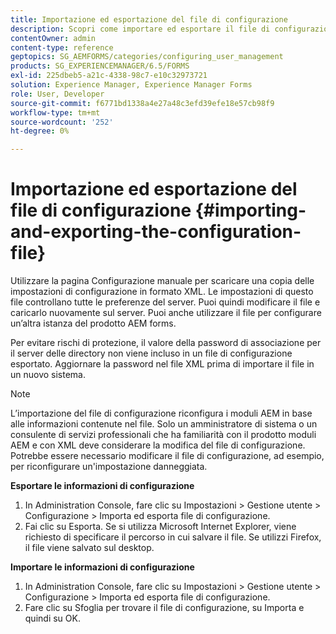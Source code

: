 ```yaml
---
title: Importazione ed esportazione del file di configurazione
description: Scopri come importare ed esportare il file di configurazione per modificare le preferenze del server o configurare un’altra istanza di prodotto di AEM forms.
contentOwner: admin
content-type: reference
geptopics: SG_AEMFORMS/categories/configuring_user_management
products: SG_EXPERIENCEMANAGER/6.5/FORMS
exl-id: 225dbeb5-a21c-4338-98c7-e10c32973721
solution: Experience Manager, Experience Manager Forms
role: User, Developer
source-git-commit: f6771bd1338a4e27a48c3efd39efe18e57cb98f9
workflow-type: tm+mt
source-wordcount: '252'
ht-degree: 0%

---
```


# Importazione ed esportazione del file di configurazione {#importing-and-exporting-the-configuration-file}

Utilizzare la pagina Configurazione manuale per scaricare una copia delle impostazioni di configurazione in formato XML. Le impostazioni di questo file controllano tutte le preferenze del server. Puoi quindi modificare il file e caricarlo nuovamente sul server. Puoi anche utilizzare il file per configurare un’altra istanza del prodotto AEM forms.

Per evitare rischi di protezione, il valore della password di associazione per il server delle directory non viene incluso in un file di configurazione esportato. Aggiornare la password nel file XML prima di importare il file in un nuovo sistema.

>[!NOTE]
>
>L’importazione del file di configurazione riconfigura i moduli AEM in base alle informazioni contenute nel file. Solo un amministratore di sistema o un consulente di servizi professionali che ha familiarità con il prodotto moduli AEM e con XML deve considerare la modifica del file di configurazione. Potrebbe essere necessario modificare il file di configurazione, ad esempio, per riconfigurare un&#39;impostazione danneggiata.

**Esportare le informazioni di configurazione**

1. In Administration Console, fare clic su Impostazioni > Gestione utente > Configurazione > Importa ed esporta file di configurazione.
1. Fai clic su Esporta. Se si utilizza Microsoft Internet Explorer, viene richiesto di specificare il percorso in cui salvare il file. Se utilizzi Firefox, il file viene salvato sul desktop.

**Importare le informazioni di configurazione**

1. In Administration Console, fare clic su Impostazioni > Gestione utente > Configurazione > Importa ed esporta file di configurazione.
1. Fare clic su Sfoglia per trovare il file di configurazione, su Importa e quindi su OK.
